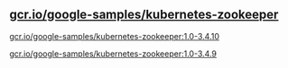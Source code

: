 
[gcr.io/google-samples/kubernetes-zookeeper](https://hub.docker.com/r/anjia0532/google-samples.kubernetes-zookeeper/tags/)
-----


[gcr.io/google-samples/kubernetes-zookeeper:1.0-3.4.10](https://hub.docker.com/r/anjia0532/google-samples.kubernetes-zookeeper/tags/)


[gcr.io/google-samples/kubernetes-zookeeper:1.0-3.4.9](https://hub.docker.com/r/anjia0532/google-samples.kubernetes-zookeeper/tags/)


